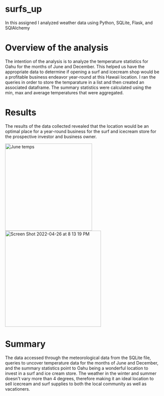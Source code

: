 # surfs_up

In this assigned I analyzed weather data using Python, SQLite, Flask, and SQlAlchemy

# Overview of the analysis

The intention of the analysis is to analyze the temperature statistics for Oahu for the months of June and December. This helped us have the appropriate data to determine if opening a surf and icecream shop would be a profitable business endeavor year-round at this Hawaii location. I ran the queries in order to store the temparature in a list and then created an associated dataframe. The summary statistics were calculated using the min, max and average temperatures that were aggregated.

# Results

The results of the data collected revealed that the location would be an optimal place for a year-round business for the surf and icecream store for the prospective investor and business owner. 

<img width="284" alt="June temps" src="https://user-images.githubusercontent.com/93094173/165413177-b6d8a261-c4bf-46c1-a728-cb5d4e194729.png">

<img width="313" alt="Screen Shot 2022-04-26 at 8 13 19 PM" src="https://user-images.githubusercontent.com/93094173/165413252-2c71d962-0776-439f-9780-9fd01613d5e8.png">

# Summary

The data accessed through the meteorological data from the SQLite file, queries to uncover temperature data for the months of June and December, and the summary statistics point to Oahu being a wonderful location to invest in a surf and ice cream store. The weather in the winter and summer doesn't vary more than 4 degrees, therefore making it an ideal location to sell icecream and surf supplies to both the local community as well as vacationers. 

